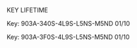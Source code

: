 <article class="markdown-body entry-content container-lg" itemprop="text"><p dir="auto">KEY LIFETIME</p>

Key: 903A-340S-4L9S-L5NS-M5ND 01/10
</article>
Key: 903A-3F0S-4L9S-L5NS-M5ND 01/10
